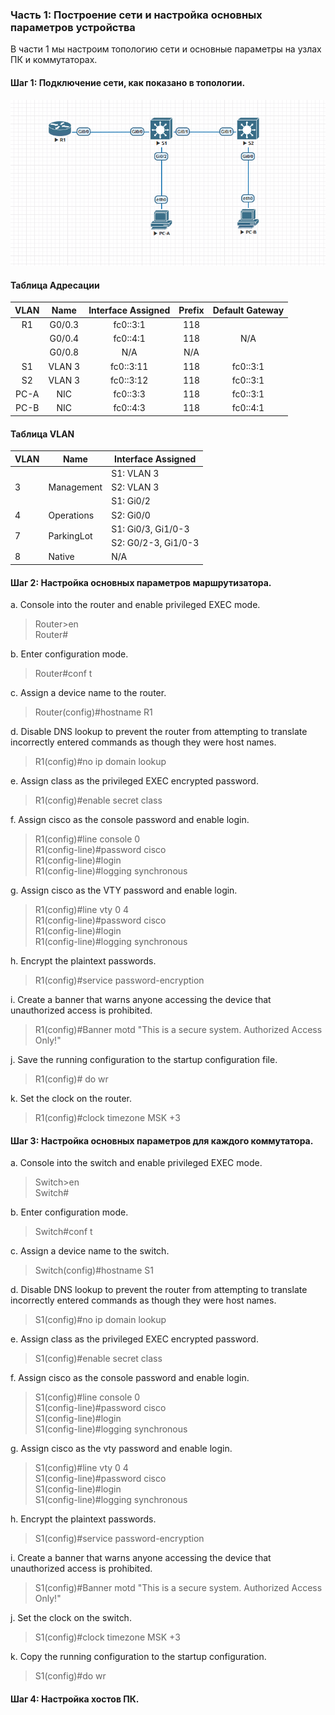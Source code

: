 ### Часть 1: Построение сети и настройка основных параметров устройства

В части 1 мы настроим топологию сети и основные параметры на узлах ПК и коммутаторах.

#### Шаг 1: Подключение сети, как показано в топологии.
![Alt text](https://github.com/bislogin/otus/blob/main/labs/lab00/ipv4/%D0%91%D0%B5%D0%B7%D1%8B%D0%BC%D1%8F%D0%BD%D0%BD%D1%8B%D0%B9.png)

#### Таблица Адресации

<table>
    <thead>
        <tr>
            <th>VLAN</th>
            <th>Name</th>
            <th>Interface Assigned</th>
			<th>Prefix</th>
            <th>Default Gateway</th>
        </tr>
    </thead>
    <tbody>
        <tr>
			<td align="center">R1</td>
			<td align="center">G0/0.3</td>
			<td align="center">fc0::3:1</td>
			<td align="center">118</td>
            <td rowspan=3 align="center">N/A</td>
        </tr>
        <tr>
            <td align="center"> </td>
			<td align="center">G0/0.4</td>
			<td align="center">fc0::4:1</td>
			<td align="center">118</td>
        </tr>
		<tr>
            <td align="center"> </td>
			<td align="center">G0/0.8	</td>
			<td align="center">N/A</td>
			<td align="center">N/A</td>
        </tr>
        <tr>
			<td align="center">S1</td>
			<td align="center">VLAN 3</td>
			<td align="center">fc0::3:11</td>
			<td align="center">118</td>
            <td align="center">fc0::3:1</td>
        </tr>
        <tr>
			<td align="center">S2</td>
			<td align="center">VLAN 3</td>
			<td align="center">fc0::3:12</td>
			<td align="center">118</td>
            <td align="center">fc0::3:1</td>
        </tr>
        <tr>
			<td align="center">PC-A</td>
			<td align="center">NIC</td>
			<td align="center">fc0::3:3</td>
			<td align="center">118</td>
            <td align="center">fc0::3:1</td>
        </tr>
        <tr>
			<td align="center">PC-B</td>
			<td align="center">NIC</td>
			<td align="center">fc0::4:3</td>
			<td align="center">118</td>
            <td align="center">fc0::4:1</td>
        </tr>
    </tbody>
</table>

#### Таблица VLAN

<table>
    <thead>
        <tr>
            <th>VLAN</th>
            <th>Name</th>
            <th>Interface Assigned</th>
        </tr>
    </thead>
    <tbody>
        <tr>
			<td rowspan=3 align="left">3</td>
			<td rowspan=3 align="left">Management</td>
			<td align="left">S1: VLAN 3</td>
        </tr>
        <tr>
			<td align="left">S2: VLAN 3</td>
        </tr>
        <tr>
			<td align="left">S1: Gi0/2</td>
        </tr>
		<tr>
            <td align="left">4 </td>
			<td align="left">Operations	</td>
			<td align="left">S2: Gi0/0</td>
        </tr>
        <tr>
			<td rowspan=2 align="left">7</td>
			<td rowspan=2 align="left">ParkingLot</td>
			<td align="left">S1: Gi0/3, Gi1/0-3 </td>
        </tr>
        <tr>
			<td align="left">S2: G0/2-3, Gi1/0-3 </td>
        </tr>
        <tr>
			<td align="left">8</td>
			<td align="left">Native</td>
			<td align="left">N/A</td>
        </tr>
    </tbody>
</table>


#### Шаг 2: Настройка основных параметров маршрутизатора.

a. Console into the router and enable privileged EXEC mode.
> Router>en  
> Router#

b. Enter configuration mode.
> Router#conf t

c. Assign a device name to the router.
> Router(config)#hostname R1

d.	Disable DNS lookup to prevent the router from attempting to translate incorrectly entered commands as though they were host names.  
> R1(config)#no ip domain lookup

e.	Assign class as the privileged EXEC encrypted password.  
> R1(config)#enable secret class

f.	Assign cisco as the console password and enable login.  
> R1(config)#line console 0  
> R1(config-line)#password cisco  
> R1(config-line)#login    
> R1(config-line)#logging synchronous

g.	Assign cisco as the VTY password and enable login.  
> R1(config)#line vty 0 4  
> R1(config-line)#password cisco  
> R1(config-line)#login  
> R1(config-line)#logging synchronous

h.	Encrypt the plaintext passwords.
> R1(config)#service password-encryption

i.	Create a banner that warns anyone accessing the device that unauthorized access is prohibited.
> R1(config)#Banner motd "This is a secure system. Authorized Access Only!"

j.	Save the running configuration to the startup configuration file.
> R1(config)# do wr

k.	Set the clock on the router.
> R1(config)#clock timezone MSK +3



#### Шаг 3: Настройка основных параметров для каждого коммутатора.

a.	Console into the switch and enable privileged EXEC mode.
> Switch>en  
> Switch#

b.	Enter configuration mode.
> Switch#conf t  

c.	Assign a device name to the switch.
> Switch(config)#hostname S1

d.	Disable DNS lookup to prevent the router from attempting to translate incorrectly entered commands as though they were host names.
> S1(config)#no ip domain lookup

e.	Assign class as the privileged EXEC encrypted password.
> S1(config)#enable secret class  

f.	Assign cisco as the console password and enable login.
> S1(config)#line console 0  
> S1(config-line)#password cisco  
> S1(config-line)#login    
> S1(config-line)#logging synchronous

g.	Assign cisco as the vty password and enable login.
> S1(config)#line vty 0 4  
> S1(config-line)#password cisco  
> S1(config-line)#login  
> S1(config-line)#logging synchronous

h.	Encrypt the plaintext passwords.
> S1(config)#service password-encryption

i.	Create a banner that warns anyone accessing the device that unauthorized access is prohibited.
> S1(config)#Banner motd "This is a secure system. Authorized Access Only!"

j.	Set the clock on the switch.
> S1(config)#clock timezone MSK +3   

k.	Copy the running configuration to the startup configuration.
> S1(config)#do wr

#### Шаг 4: Настройка хостов ПК.



